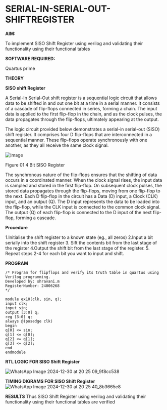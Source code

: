 # SERIAL-IN-SERIAL-OUT-SHIFTREGISTER

**AIM:**

To implement  SISO Shift Register using verilog and validating their functionality using their functional tables

**SOFTWARE REQUIRED:**

Quartus prime

**THEORY**

**SISO shift Register**

A Serial-In Serial-Out shift register is a sequential logic circuit that allows data to be shifted in and out one bit at a time in a serial manner. It consists of a cascade of flip-flops connected in series, forming a chain. The input data is applied to the first flip-flop in the chain, and as the clock pulses, the data propagates through the flip-flops, ultimately appearing at the output.

The logic circuit provided below demonstrates a serial-in serial-out (SISO) shift register. It comprises four D flip-flops that are interconnected in a sequential manner. These flip-flops operate synchronously with one another, as they all receive the same clock signal.

![image](https://github.com/naavaneetha/SERIAL-IN-SERIAL-OUT-SHIFTREGISTER/assets/154305477/e81c4072-37f9-46c6-8145-566764b74c3a)

Figure 01 4 Bit SISO Register

The synchronous nature of the flip-flops ensures that the shifting of data occurs in a coordinated manner. When the clock signal rises, the input data is sampled and stored in the first flip-flop. On subsequent clock pulses, the stored data propagates through the flip-flops, moving from one flip-flop to the next.
Each D flip-flop in the circuit has a Data (D) input, a Clock (CLK) input, and an output (Q). The D input represents the data to be loaded into the flip-flop, while the CLK input is connected to the common clock signal. The output (Q) of each flip-flop is connected to the D input of the next flip-flop, forming a cascade.

**Procedure**

1.Initialise the shift register to a known state (eg., all zeros)
2.Input a bit serially into the shift register
3. Sift the contents bit from the last stage of the register
4.Output the shift bit from the last stage of the register.
5. Repeat steps 2-4 for each bit you want to input and shift.

**PROGRAM**
```
/* Program for flipflops and verify its truth table in quartus using Verilog programming.
Developed by: shravani.m
RegisterNumber: 24006268
*/
```
```
module ex10(clk, sin, q);
input clk;
input sin;
output [3:0] q;
reg [3:0] q;
always @(posedge clk)
begin
q[0] <= sin;
q[1] <= q[0];
q[2] <= q[1];
q[3] <= q[2];
end
endmodule
```

**RTL LOGIC FOR SISO Shift Register**

![WhatsApp Image 2024-12-30 at 20 25 09_9f8cc538](https://github.com/user-attachments/assets/9e2ae6ea-8cc6-4eda-ad7e-0fbedfacc3d7)

**TIMING DIGRAMS FOR SISO Shift Register**
![WhatsApp Image 2024-12-30 at 20 25 40_8b3665e8](https://github.com/user-attachments/assets/94b8885b-7718-4ec4-b554-87fd5ea24a18)

**RESULTS**
Thus SISO Shift Register using verilog and validating their functionality using their functional tables are verified
